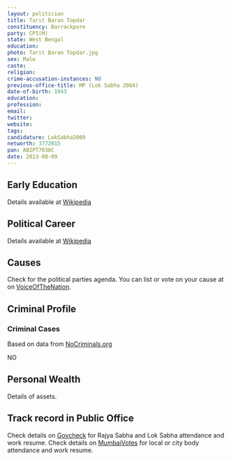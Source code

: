 ```yaml
---
layout: politician
title: Tarit Baran Topdar
constituency: Barrackpore 
party: CPI(M)
state: West Bengal
education: 
photo: Tarit Baran Topdar.jpg
sex: Male
caste: 
religion: 
crime-accusation-instances: NO
previous-office-title: MP (Lok Sabha 2004)
date-of-birth: 1943
education:  
profession: 
email: 
twitter:
website: 
tags: 
candidature: LokSabha2009
networth: 3772015
pan: ABIPT7038C
date: 2013-08-09
---
```


## Early Education
Details available at [Wikipedia](http://www.wikipedia.org/wiki/)

## Political Career
Details available at [Wikipedia](http://www.wikipedia.org/wiki/)

## Causes 
Check for the political parties agenda. You can list or vote on your cause at on [VoiceOfTheNation](http://www.voiceofthenation.org).

## Criminal Profile

### Criminal Cases
Based on data from [NoCriminals.org](http://www.nocriminals.org)

NO

## Personal Wealth
Details of assets.

## Track record in Public Office
Check details on [Govcheck](http://www.govcheck.org) for Rajya Sabha and Lok Sabha attendance and work resume. Check details on [MumbaiVotes](http://www.mumbaivotes.org) for local or city body attendance and work resume.
		